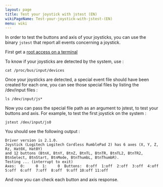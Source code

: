 ```yaml
---
layout: page
title: Test your joystick with jstest (EN)
wikiPageName: Test-your-joystick-with-jstest-(EN)
menu: wiki
---
```


In order to test the buttons and axis of your joysticks, you can use the binary `jstest` that report all events concerning a joystick.

First get a [root access on a terminal](https://github.com/digitalLumberjack/recalbox-os/wiki/Root-access-on-terminal-%28EN%29)

To know if your joysticks are detected by the system, use :
```
cat /proc/bus/input/devices
```

Once your joysticks are detected, a special event file should have been created for each one, you can see those special files by listing the /dev/input files :
```
ls /dev/input/js*
```

Now you can pass the special file path as an argument to jstest, to test your buttons and axis.
For example, to test the first joystick on the system : 
```
jstest /dev/input/js0
```

You should see the following output : 
```
Driver version is 2.1.0.
Joystick (Logitech Logitech Cordless RumblePad 2) has 6 axes (X, Y, Z, Rz, Hat0X, Hat0Y)
and 12 buttons (BtnX, BtnY, BtnZ, BtnTL, BtnTR, BtnTL2, BtnTR2, BtnSelect, BtnStart, BtnMode, BtnThumbL, BtnThumbR).
Testing ... (interrupt to exit)
Axes:  0:     0  1:     0  Buttons:  0:off  1:off  2:off  3:off  4:off  5:off  6:off  7:off  8:off  9:off 10:off 11:off
```

And now you can check each button and axis response.
